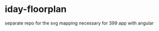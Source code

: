 iday-floorplan
==============

separate repo for the svg mapping necessary for 399 app with angular
